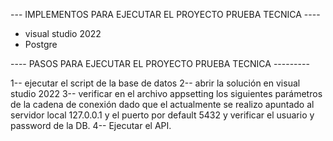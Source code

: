    --- IMPLEMENTOS PARA EJECUTAR EL PROYECTO PRUEBA TECNICA ----

- visual studio 2022
- Postgre

---- PASOS PARA EJECUTAR EL PROYECTO PRUEBA TECNICA ---------

1-- ejecutar el script de la base de datos
2-- abrir la solución en visual studio 2022
3-- verificar en el archivo appsetting los siguientes parámetros de la cadena de conexión dado que el actualmente se realizo apuntado al servidor local 127.0.0.1 y el puerto por default 5432 y verificar el usuario y password de la DB. 
4-- Ejecutar el API.

